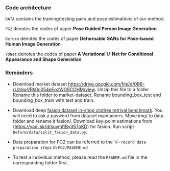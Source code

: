 ### Code architecture
``DATA`` contains the training/testing pairs and pose estimations of our method.

``PG2`` denotes the codes of paper **Pose Guided Person Image Generation**

``Deform`` denotes the codes of paper **Deformable GANs for Pose-based Human Image Generation**

``VUNet`` denotes the codes of paper **A Variational U-Net for Conditional Appearance and Shape Generation**


### Reminders
* Download market dataset https://drive.google.com/file/d/0B8-rUzbwVRk0c054eEozWG9COHM/view. Unzip this file to a folder. Rename this folder to market-dataset. Rename bounding_box_test and bounding_box_train with test and train. 

* Download deep [fasion dataset in-shop clothes retrival benchmark](http://mmlab.ie.cuhk.edu.hk/projects/DeepFashion/InShopRetrieval.html). You will need to ask a pasword from dataset maintainers. Move img/ to data folder and rename it fasion/. Download key-point estimations from (https://yadi.sk/d/suymftBy3S7oKD) for fasion. Run script ```Deform/data/split_fasion_data.py```. 

* Data preparation for PG2 can be referred to the ``TF-record data preparation steps`` in ``PG2/README.md``

* To test a individual method, please read the ``README.md`` file in the corresponding folder first.